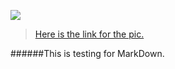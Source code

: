 ![](http://images.forwallpaper.com/files/thumbs/preview/39/391733__pokemon_p.jpg)
>[Here is the link for the pic.](http://cn.forwallpaper.com/wallpaper/pokemon-391733.html)

######This is testing for MarkDown.
